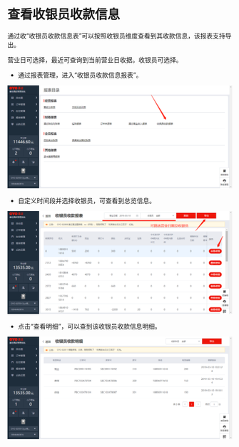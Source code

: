 # 查看收银员收款信息

通过收“收银员收款信息表”可以按照收银员维度查看到其收款信息，该报表支持导出。

营业日可选择，最近可查询到当前营业日收据。收银员可选择。

* 通过报表管理，进入“收银员收款信息报表”。

![](../../../.gitbook/assets/image%20%28380%29.png)

* 自定义时间段并选择收银员，可查看到总览信息。

![](../../../.gitbook/assets/image%20%28430%29.png)

* 点击“查看明细”，可以查到该收银员收款信息明细。

![](../../../.gitbook/assets/image%20%28305%29.png)

